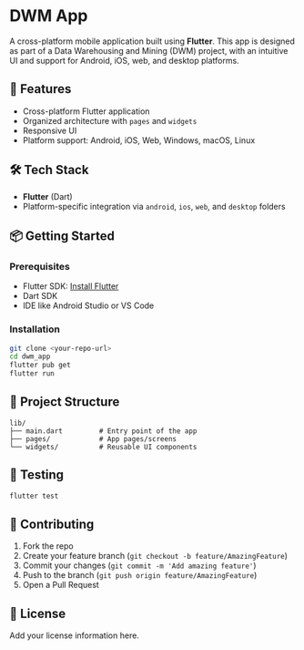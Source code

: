 # DWM App

A cross-platform mobile application built using **Flutter**. This app is designed as part of a Data Warehousing and Mining (DWM) project, with an intuitive UI and support for Android, iOS, web, and desktop platforms.

## 🚀 Features

- Cross-platform Flutter application
- Organized architecture with `pages` and `widgets`
- Responsive UI
- Platform support: Android, iOS, Web, Windows, macOS, Linux

## 🛠️ Tech Stack

- **Flutter** (Dart)
- Platform-specific integration via `android`, `ios`, `web`, and `desktop` folders

## 📦 Getting Started

### Prerequisites

- Flutter SDK: [Install Flutter](https://flutter.dev/docs/get-started/install)
- Dart SDK
- IDE like Android Studio or VS Code

### Installation

```bash
git clone <your-repo-url>
cd dwm_app
flutter pub get
flutter run
```

## 📁 Project Structure

```
lib/
├── main.dart         # Entry point of the app
├── pages/            # App pages/screens
└── widgets/          # Reusable UI components
```

## 🧪 Testing

```bash
flutter test
```

## 🤝 Contributing

1. Fork the repo
2. Create your feature branch (`git checkout -b feature/AmazingFeature`)
3. Commit your changes (`git commit -m 'Add amazing feature'`)
4. Push to the branch (`git push origin feature/AmazingFeature`)
5. Open a Pull Request

## 📄 License

Add your license information here.
